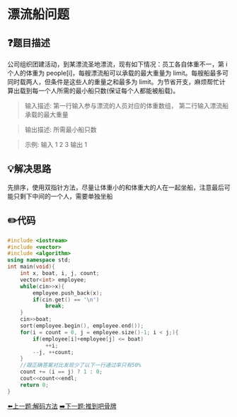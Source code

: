 # 漂流船问题

## :question:题目描述
公司组织团建活动，到某漂流圣地漂流，现有如下情况：员工各自体重不一，第 i 个人的体重为 people[i]，每艘漂流船可以承载的最大重量为 limit。每艘船最多可同时载两人，但条件是这些人的重量之和最多为 limit。为节省开支，麻烦帮忙计算出载到每一个人所需的最小船只数(保证每个人都能被船载)。 

>输入描述:
第一行输入参与漂流的人员对应的体重数组，
第二行输入漂流船承载的最大重量

>输出描述:
所需最小船只数

>示例:
输入 
1 2
3
输出 1

## :bulb:解决思路
先排序，使用双指针方法，尽量让体重小的和体重大的人在一起坐船，注意最后可能只剩下中间的一个人，需要单独坐船

## :pencil2:代码
```c++
#include <iostream>
#include <vector>
#include <algorithm>
using namespace std;
int main(void){
    int x, boat, i, j, count;
    vector<int> employee;
    while(cin>>x){
        employee.push_back(x);
        if(cin.get() == '\n')
            break;
    }
    cin>>boat;
    sort(employee.begin(), employee.end());
    for(i = count = 0, j = employee.size()-1; i < j;){
        if(employee[i]+employee[j] <= boat)
            ++i;
        --j, ++count;
    }
    //跟正确答案对比发现少了以下一行通过率只有50%
    count += (i == j) ? 1 : 0;
    cout<<count<<endl;
    return 0;
}
```
[:arrow_left:上一题:解码方法](DecodeMethods.md)
[:arrow_right:下一题:推到吧骨牌](#)